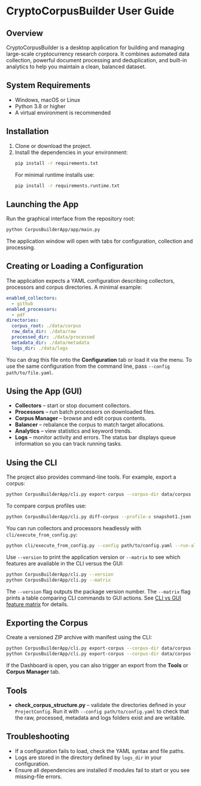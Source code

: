 # CryptoCorpusBuilder User Guide

## Overview
CryptoCorpusBuilder is a desktop application for building and managing large-scale cryptocurrency research corpora. It combines automated data collection, powerful document processing and deduplication, and built-in analytics to help you maintain a clean, balanced dataset.

## System Requirements
- Windows, macOS or Linux
- Python 3.8 or higher
- A virtual environment is recommended

## Installation
1. Clone or download the project.
2. Install the dependencies in your environment:
   ```bash
   pip install -r requirements.txt
   ```
   For minimal runtime installs use:
   ```bash
   pip install -r requirements.runtime.txt
   ```

## Launching the App
Run the graphical interface from the repository root:
```bash
python CorpusBuilderApp/app/main.py
```
The application window will open with tabs for configuration, collection and processing.

## Creating or Loading a Configuration
The application expects a YAML configuration describing collectors, processors and corpus directories. A minimal example:
```yaml
enabled_collectors:
  - github
enabled_processors:
  - pdf
directories:
  corpus_root: ./data/corpus
  raw_data_dir: ./data/raw
  processed_dir: ./data/processed
  metadata_dir: ./data/metadata
  logs_dir: ./data/logs
```
You can drag this file onto the **Configuration** tab or load it via the menu. To use the same configuration from the command line, pass `--config path/to/file.yaml`.

## Using the App (GUI)
- **Collectors** – start or stop document collectors.
- **Processors** – run batch processors on downloaded files.
- **Corpus Manager** – browse and edit corpus contents.
- **Balancer** – rebalance the corpus to match target allocations.
- **Analytics** – view statistics and keyword trends.
- **Logs** – monitor activity and errors.
The status bar displays queue information so you can track running tasks.

## Using the CLI
The project also provides command-line tools. For example, export a corpus:
```bash
python CorpusBuilderApp/cli.py export-corpus --corpus-dir data/corpus --output-dir data/exports
```
To compare corpus profiles use:
```bash
python CorpusBuilderApp/cli.py diff-corpus --profile-a snapshot1.json --profile-b snapshot2.json
```
You can run collectors and processors headlessly with `cli/execute_from_config.py`:
```bash
python cli/execute_from_config.py --config path/to/config.yaml --run-all
```

Use `--version` to print the application version or `--matrix` to see which
features are available in the CLI versus the GUI:
```bash
python CorpusBuilderApp/cli.py --version
python CorpusBuilderApp/cli.py --matrix
```
The `--version` flag outputs the package version number. The `--matrix` flag
prints a table comparing CLI commands to GUI actions.
See [CLI vs GUI feature matrix](cli_vs_gui_matrix.md) for details.

## Exporting the Corpus
Create a versioned ZIP archive with manifest using the CLI:
```bash
python CorpusBuilderApp/cli.py export-corpus --corpus-dir data/corpus --output-dir data/exports
python CorpusBuilderApp/cli.py export-corpus --corpus-dir data/corpus --output-dir exports/ --version-tag v1.2.0
```
If the Dashboard is open, you can also trigger an export from the **Tools** or **Corpus Manager** tab.

## Tools

- **check_corpus_structure.py** – validate the directories defined in your
  `ProjectConfig`. Run it with `--config path/to/config.yaml` to check that the
  raw, processed, metadata and logs folders exist and are writable.

## Troubleshooting
- If a configuration fails to load, check the YAML syntax and file paths.
- Logs are stored in the directory defined by `logs_dir` in your configuration.
- Ensure all dependencies are installed if modules fail to start or you see missing-file errors.
